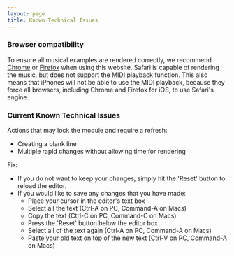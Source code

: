 ```yaml
---
layout: page
title: Known Technical Issues
---
```


### Browser compatibility

To ensure all musical examples are rendered correctly, we recommend [Chrome](https://www.google.com/chrome) or [Firefox](https://www.mozilla.org/firefox/) when using this website. 
Safari is capable of rendering the music, but does not support the MIDI playback function. 
This also means that iPhones will not be able to use the MIDI playback, because they force all browsers, including Chrome and Firefox for iOS, to use Safari's engine. 

### Current Known Technical Issues

Actions that may lock the module and require a refresh:
- Creating a blank line
- Multiple rapid changes without allowing time for rendering

Fix: 
- If you do not want to keep your changes, simply hit the 'Reset' button to reload the editor. 
- If you would like to save any changes that you have made:
    - Place your cursor in the editor's text box
    - Select all the text (Ctrl-A on PC, Command-A on Macs)
    - Copy the text (Ctrl-C on PC, Command-C on Macs)
    - Press the 'Reset' button below the editor box
    - Select all of the text again (Ctrl-A on PC, Command-A on Macs)
    - Paste your old text on top of the new text (Ctrl-V on PC, Command-A on Macs)